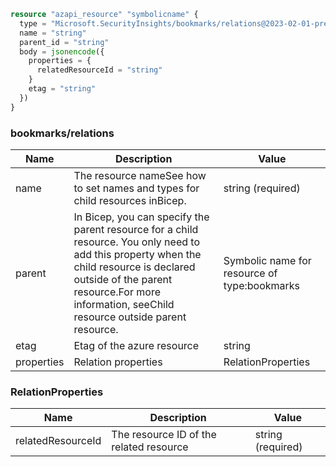 ```terraform
resource "azapi_resource" "symbolicname" {
  type = "Microsoft.SecurityInsights/bookmarks/relations@2023-02-01-preview"
  name = "string"
  parent_id = "string"
  body = jsonencode({
    properties = {
      relatedResourceId = "string"
    }
    etag = "string"
  })
}

```

### bookmarks/relations

| Name | Description | Value |
|-|-|-|
| name | The resource nameSee how to set names and types for child resources inBicep. | string (required) |
| parent | In Bicep, you can specify the parent resource for a child resource. You only need to add this property when the child resource is declared outside of the parent resource.For more information, seeChild resource outside parent resource. | Symbolic name for resource of type:bookmarks |
| etag | Etag of the azure resource | string |
| properties | Relation properties | RelationProperties |


### RelationProperties

| Name | Description | Value |
|-|-|-|
| relatedResourceId | The resource ID of the related resource | string (required) |


